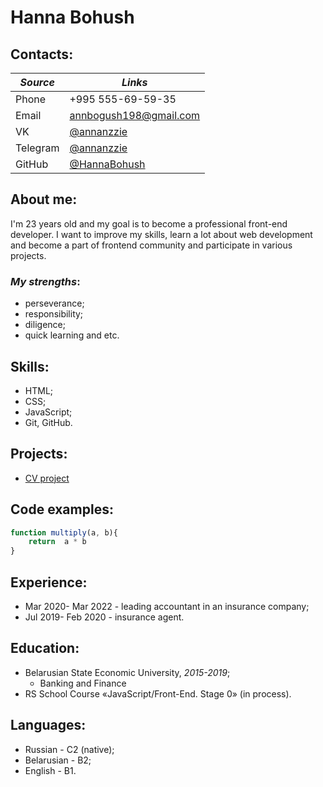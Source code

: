 # Hanna Bohush
## Contacts:

  ***Source*** | ***Links***
--------- | --------------------------------------
   Phone | +995 555-69-59-35
   Email | annbogush198@gmail.com
   VK | [@annanzzie](https://vk.com/annanzzie)
   Telegram | [@annanzzie](https://t.me/annanzzie)
  GitHub | [@HannaBohush](https://github.com/HannaBohush)
## About me:
I'm 23 years old and my goal is to become a professional front-end developer. I want to improve my skills, learn a lot about web development and become a part of frontend community and participate in various projects.
### ***My strengths***:
* perseverance;
* responsibility;
* diligence;
* quick learning and etc. 
## Skills:
* HTML;
* CSS;
* JavaScript;
* Git, GitHub.
## Projects:
* [CV project](https://github.com/HannaBohush/rsschool-cv)
## Code examples:
```javascript
function multiply(a, b){
    return  a * b
}
```
## Experience:
+ Mar 2020- Mar 2022 - leading accountant in an insurance company;
+ Jul 2019- Feb 2020 - insurance agent.
## Education:
- Belarusian State Economic University, *2015-2019*;
  + Banking and Finance
- RS School Course «JavaScript/Front-End. Stage 0» (in process).
## Languages:
- Russian - C2 (native);
- Belarusian - B2;
- English - B1.